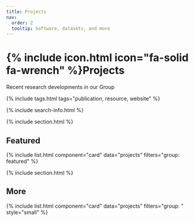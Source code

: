 ```yaml
---
title: Projects
nav:
  order: 2
  tooltip: Software, datasets, and more
---
```


# {% include icon.html icon="fa-solid fa-wrench" %}Projects

Recent research developments in our Group

{% include tags.html tags="publication, resource, website" %}

{% include search-info.html %}

{% include section.html %}

## Featured

{% include list.html component="card" data="projects" filters="group: featured" %}

{% include section.html %}

## More

{% include list.html component="card" data="projects" filters="group: " style="small" %}
